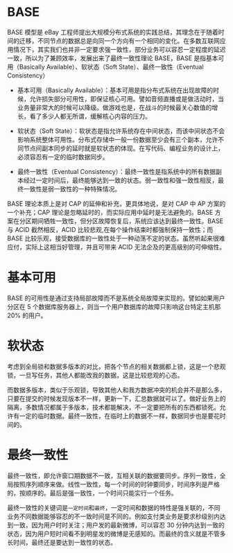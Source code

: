 # BASE

BASE 模型是 eBay 工程师提出大规模分布式系统的实践总结，其理念在于随着时间的迁移，不同节点的数据总是向同一个方向有一个相同的变化。在多数互联网应用情况下，其实我们也并非一定要求强一致性，部分业务可以容忍一定程度的延迟一致，所以为了兼顾效率，发展出来了最终一致性理论 BASE，BASE 是指基本可用（Basically Available）、软状态（Soft State）、最终一致性（Eventual Consistency）

- 基本可用（Basically Available）：基本可用是指分布式系统在出现故障的时候，允许损失部分可用性，即保证核心可用。譬如音频直播或是做活动时，当业务量非常大的时候可以降级。做游戏也是，在战斗的时候最关心数值的增长，看了多少人都无所谓，缓解核心内容的压力。

- 软状态（Soft State）：软状态是指允许系统存在中间状态，而该中间状态不会影响系统整体可用性。分布式存储中一般一份数据至少会有三个副本，允许不同节点间副本同步的延时就是软状态的体现。在写代码、编程业务的设计上，必须容忍有一定的临时数据同步。

- 最终一致性（Eventual Consistency）：最终一致性是指系统中的所有数据副本经过一定时间后，最终能够达到一致的状态。弱一致性和强一致性相反，最终一致性是弱一致性的一种特殊情况。

BASE 理论本质上是对 CAP 的延伸和补充，更具体地说，是对 CAP 中 AP 方案的一个补充；CAP 理论是忽略延时的，而实际应用中延时是无法避免的。BASE 方案在分区期间牺牲一致性，但分区故障恢复后，系统应该达到最终一致性。BASE 与 ACID 截然相反，ACID 比较悲观,在每个操作结束时都强制保持一致性；而 BASE 比较乐观，接受数据库的一致性处于一种动荡不定的状态。虽然听起来很难应付，实际上这相当好管理，并且可带来 ACID 无法企及的更高级别的可伸缩性。

# 基本可用

BASE 的可用性是通过支持局部故障而不是系统全局故障来实现的。譬如如果用户分区在 5 个数据库服务器上，则当一个用户数据库的故障只影响这台特定主机那 20% 的用户。

# 软状态

考虑到全局锁和数据多版本的对比，把各个节点的相关数据都上锁，这是一个悲观锁，一旦写任务，其他人都能改我的数据，这是比较悲观的心态。

而数据多版本，类似于乐观锁，导致其他人和我方数据冲突的机会并不是那么多，只要在提交的时候发现版本不一样，更新一下，汇总数据就可以了。做好业务上的隔离，多数情况都属于多版本，技术都能解决，不一定要把所有的东西都锁死。允许有一定的临时数据。最终一致性，在临时上的数据不一样，数据同步也是要花时间的。

# 最终一致性

最终一致性，即允许窗口期数据不一致，互相关联的数据要同步。序列一致性，全局按照序列顺序来做。线性一致性，每一个时间的时钟要同步，时间序列是严格的，按顺序的。最后是强一致性，一个时间只能实行一个任务。

最终一致性的关键词是`一定时间`和`最终`，一定时间和数据的特性是强关联的，不同业务不同数据能够容忍的不一致时间是不同的。例如支付类业务是要求秒级别内达到一致，因为用户时时关注；用户发的最新微博，可以容忍 30 分钟内达到一致的状态，因为用户短时间看不到明星发的微博是无感知的。而最终的含义就是不管多长时间，最终还是要达到一致性的状态。
